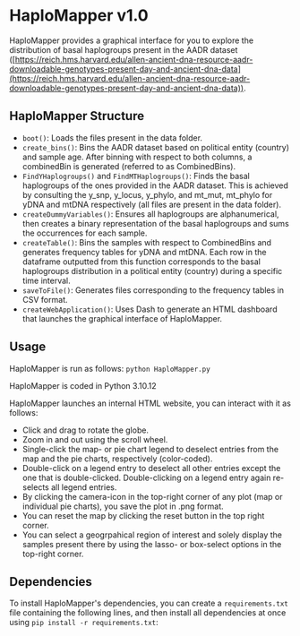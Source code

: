 # HaploMapper v1.0

HaploMapper provides a graphical interface for you to explore the distribution of basal haplogroups present in the AADR dataset ([https://reich.hms.harvard.edu/allen-ancient-dna-resource-aadr-downloadable-genotypes-present-day-and-ancient-dna-data](https://reich.hms.harvard.edu/allen-ancient-dna-resource-aadr-downloadable-genotypes-present-day-and-ancient-dna-data)).

## HaploMapper Structure

- `boot()`: Loads the files present in the data folder.
- `create_bins()`: Bins the AADR dataset based on political entity (country) and sample age. After binning with respect to both columns, a combinedBin is generated (referred to as CombinedBins).
- `FindYHaplogroups()` and `FindMTHaplogroups()`: Finds the basal haplogroups of the ones provided in the AADR dataset. This is achieved by consulting the y_snp, y_locus, y_phylo, and mt_mut, mt_phylo for yDNA and mtDNA respectively (all files are present in the data folder).
- `createDummyVariables()`: Ensures all haplogroups are alphanumerical, then creates a binary representation of the basal haplogroups and sums the occurrences for each sample.
- `createTable()`: Bins the samples with respect to CombinedBins and generates frequency tables for yDNA and mtDNA. Each row in the dataframe outputted from this function corresponds to the basal haplogroups distribution in a political entity (country) during a specific time interval.
- `saveToFile()`: Generates files corresponding to the frequency tables in CSV format.
- `createWebApplication()`: Uses Dash to generate an HTML dashboard that launches the graphical interface of HaploMapper.

## Usage

HaploMapper is run as follows: `python HaploMapper.py`

HaploMapper is coded in Python 3.10.12  

HaploMapper launches an internal HTML website, you can interact with it as follows: 
- Click and drag to rotate the globe.
- Zoom in and out using the scroll wheel. 
- Single-click the map- or pie chart legend to deselect entries from the map and the pie charts, respectively (color-coded).
- Double-click on a legend entry to deselect all other entries except the one that is double-clicked. Double-clicking on a legend entry again re-selects all legend entries.
- By clicking the camera-icon in the top-right corner of any plot (map or individual pie charts), you save the plot in .png format. 
- You can reset the map by clicking the reset button in the top right corner. 
- You can select a geogrpahical region of interest and solely display the samples present there by using the lasso- or box-select options in the top-right corner.  


## Dependencies

To install HaploMapper's dependencies, you can create a `requirements.txt` file containing the following lines, and then install all dependencies at once using `pip install -r requirements.txt`:

